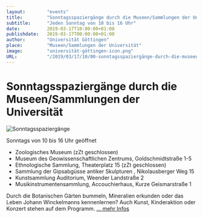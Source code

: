 ```yaml
---
layout:        "events"
title:         "Sonntagsspaziergänge durch die Museen/Sammlungen der Universität"
subtitle:      "Jeden Sonntag von 10 bis 16 Uhr"
date:          2019-03-17T10:00:00+01:00
publishdate:   2019-03-17T00:00:00+01:00
author:        "Universität Göttingen"
place:         "Museen/Sammlungen der Universität"
image:         "universität-göttingen-icon.png"
URL:           "/2019/03/17/10/00-sonntagsspaziergänge-durch-die-museen-sammlungen-der-universität"
---
```




Sonntagsspaziergänge durch die Museen/Sammlungen der Universität 
===========

![Sonntagsspaziergänge](http://www.uni-goettingen.de/admin/bilder/pictures/b872e2b44885bc0a5e4e6e185759442d.jpg)

Sonntags von 10 bis 16 Uhr geöffnet

* Zoologisches Museum (zZt geschlossen)
* Museum des Geowissenschaftlichen Zentrums, Goldschmidtstraße 1-5
* Ethnologische Sammlung, Theaterplatz 15 (zZt geschlossen)
* Sammlung der Gipsabgüsse antiker Skulpturen , Nikolausberger Weg 15
* Kunstsammlung Auditorium, Weender Landstraße 2
* Musikinstrumentensammlung, Accouchierhaus, Kurze Geismarstraße 1

Durch die Botanischen Gärten bummeln, Mineralien erkunden oder das Leben Johann Winckelmanns kennenlernen? 
Auch Kunst, Kinderaktion oder Konzert stehen auf dem Programm. [... mehr Infos](http://www.uni-goettingen.de/de/sh/38808.html)
